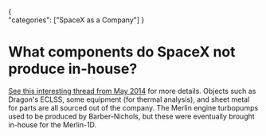{    
    "categories": ["SpaceX as a Company"]
}

# What components do SpaceX not produce in-house?

[See this interesting thread from May 2014](http://redd.it/24o5pf) for more details. Objects such as Dragon's ECLSS, some equipment (for thermal analysis), and sheet metal for parts are all sourced out of the company. The Merlin engine turbopumps used to be produced by Barber-Nichols, but these were eventually brought in-house for the Merlin-1D.
